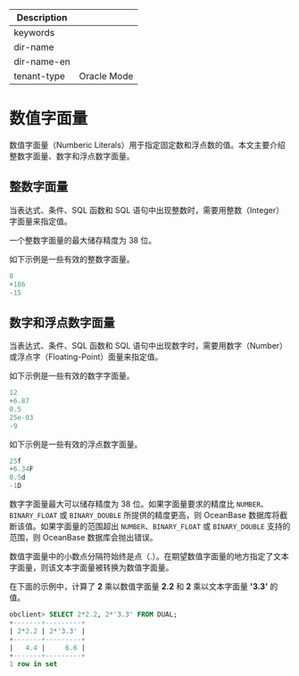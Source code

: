 | Description   |                 |
|---------------|-----------------|
| keywords      |                 |
| dir-name      |                 |
| dir-name-en   |                 |
| tenant-type   | Oracle Mode     |

# 数值字面量

数值字面量（Numberic Literals）用于指定固定数和浮点数的值。本文主要介绍整数字面量、数字和浮点数字面量。

## 整数字面量

当表达式、条件、SQL 函数和 SQL 语句中出现整数时，需要用整数（Integer）字面量来指定值。

一个整数字面量的最大储存精度为 38 位。

如下示例是一些有效的整数字面量。

```sql
8
+186
-15
```

## 数字和浮点数字面量

当表达式、条件、SQL 函数和 SQL 语句中出现数字时，需要用数字（Number）或浮点字（Floating-Point）面量来指定值。

如下示例是一些有效的数字字面量。

```sql
12
+6.87
0.5
25e-03
-9
```

如下示例是一些有效的浮点数字面量。

```sql
25f
+6.34F
0.5d
-1D
```

数字字面量最大可以储存精度为 38 位。如果字面量要求的精度比 `NUMBER`、`BINARY_FLOAT` 或 `BINARY_DOUBLE` 所提供的精度更高，则 OceanBase 数据库将截断该值。如果字面量的范围超出 `NUMBER`、`BINARY_FLOAT` 或 `BINARY_DOUBLE` 支持的范围，则 OceanBase 数据库会抛出错误。

数值字面量中的小数点分隔符始终是点（.）。在期望数值字面量的地方指定了文本字面量，则该文本字面量被转换为数值字面量。

在下面的示例中，计算了 **2** 乘以数值字面量 **2.2** 和 **2** 乘以文本字面量 **'3.3'** 的值。

```sql
obclient> SELECT 2*2.2, 2*'3.3' FROM DUAL;
+-------+---------+
| 2*2.2 | 2*'3.3' |
+-------+---------+
|   4.4 |     6.6 |
+-------+---------+
1 row in set
```
